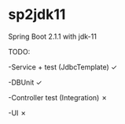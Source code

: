 # sp2jdk11
Spring Boot 2.1.1 with jdk-11

TODO:

-Service + test (JdbcTemplate) ✓

-DBUnit ✓

-Controller test (Integration) ✗

-UI ✗
